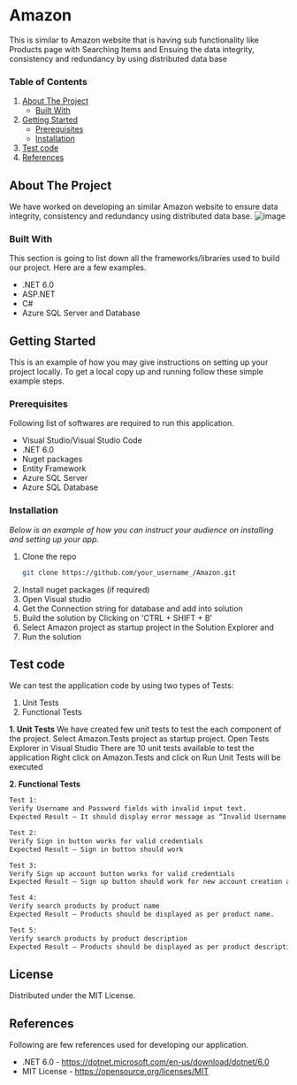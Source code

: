# Amazon
This is similar to Amazon website that is having sub functionality like Products page with Searching Items and Ensuing the data integrity, consistency and redundancy by using distributed data base
<!-- TABLE OF CONTENTS -->
### Table of Contents
  <ol>
    <li>
      <a href="#about-the-project">About The Project</a>
      <ul>
        <li><a href="#built-with">Built With</a></li>
      </ul>
    </li>
    <li>
      <a href="#getting-started">Getting Started</a>
      <ul>
        <li><a href="#prerequisites">Prerequisites</a></li>
        <li><a href="#installation">Installation</a></li>
      </ul>
    </li>
    <li><a href="#Test code">Test code</a></li>
    <li><a href="#references">References</a></li>
  </ol>
  
<!-- ABOUT THE PROJECT -->
## About The Project
We have worked on developing an similar Amazon website to ensure data integrity, consistency and redundancy using distributed data base.
![image](https://user-images.githubusercontent.com/43805517/196080147-bb2e9ccd-6878-49ef-bd59-621e56f82fc0.png)

### Built With
This section is going to list down all the frameworks/libraries used to build our project. Here are a few examples.
* .NET 6.0
* ASP.NET
* C#
* Azure SQL Server and Database

<!-- GETTING STARTED -->
## Getting Started
This is an example of how you may give instructions on setting up your project locally.
To get a local copy up and running follow these simple example steps.
### Prerequisites
Following list of softwares are required to run this application.
* Visual Studio/Visual Studio Code
* .NET 6.0
* Nuget packages
* Entity Framework
* Azure SQL Server
* Azure SQL Database

### Installation
_Below is an example of how you can instruct your audience on installing and setting up your app._
1. Clone the repo
   ```sh
   git clone https://github.com/your_username_/Amazon.git
   ```
2. Install nuget packages (if required)
3. Open Visual studio
4. Get the Connection string for database and add into solution
5. Build the solution by Clicking on 'CTRL + SHIFT + B'
6. Select Amazon project as startup project in the Solution Explorer and
7. Run the solution

<!-- TEST CODE -->
## Test code
We can test the application code by using two types of Tests:
1. Unit Tests
2. Functional Tests

**1. Unit Tests**
We have created few unit tests to test the each component of the project.
Select Amazon.Tests project as startup project.
Open Tests Explorer in Visual Studio
There are 10 unit tests available to test the application
Right click on Amazon.Tests and click on Run
Unit Tests will be executed

**2. Functional Tests**
```sh 
Test 1:
Verify Username and Password fields with invalid input text. 
Expected Result – It should display error message as “Invalid Username or Password” 
```
```sh
Test 2:
Verify Sign in button works for valid credentials 
Expected Result – Sign in button should work
```
```sh
Test 3:
Verify Sign up account button works for valid credentials 
Expected Result – Sign up button should work for new account creation and we can verify this by logging into application
```
```sh
Test 4:
Verify search products by product name
Expected Result – Products should be displayed as per product name.
```
```sh
Test 5:
Verify search products by product description
Expected Result – Products should be displayed as per product description.
```
<!-- LICENSE -->
## License
Distributed under the MIT License.
<!-- REFERENCES -->
## References
Following are few references used for developing our application.
* .NET 6.0 - https://dotnet.microsoft.com/en-us/download/dotnet/6.0
* MIT License - https://opensource.org/licenses/MIT
